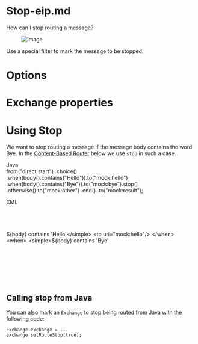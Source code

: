 # Stop-eip.md

How can I stop routing a message?

<figure>
<img src="eip/MessageExpirationIcon.gif" alt="image" />
</figure>

Use a special filter to mark the message to be stopped.

# Options

# Exchange properties

# Using Stop

We want to stop routing a message if the message body contains the word
Bye. In the [Content-Based Router](#choice-eip.adoc) below we use `stop`
in such a case.

Java  
from("direct:start")
.choice()
.when(body().contains("Hello")).to("mock:hello")
.when(body().contains("Bye")).to("mock:bye").stop()
.otherwise().to("mock:other")
.end()
.to("mock:result");

XML  
<route>  
<from uri="direct:start"/>  
<choice>  
<when>  
<simple>${body} contains 'Hello'</simple>  
<to uri="mock:hello"/>  
</when>  
<when>  
<simple>${body} contains 'Bye'</simple>  
<stop/>  
</when>  
<otherwise>  
<to uri="mock:other"/>  
</otherwise>  
</choice>  
</route>

## Calling stop from Java

You can also mark an `Exchange` to stop being routed from Java with the
following code:

    Exchange exchange = ...
    exchange.setRouteStop(true);
